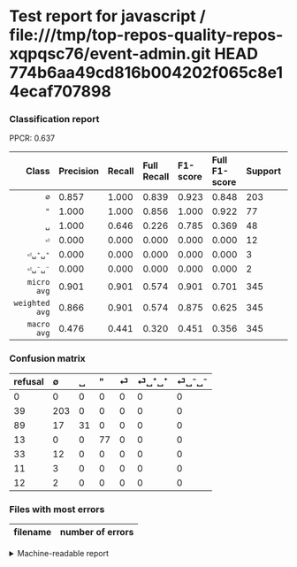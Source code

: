 # Test report for javascript / file:///tmp/top-repos-quality-repos-xqpqsc76/event-admin.git HEAD 774b6aa49cd816b004202f065c8e14ecaf707898

### Classification report

PPCR: 0.637

| Class | Precision | Recall | Full Recall | F1-score | Full F1-score | Support | Full Support | PPCR |
|------:|:----------|:-------|:------------|:---------|:---------|:--------|:-------------|:-----|
| `∅` | 0.857| 1.000| 0.839| 0.923| 0.848| 203| 242| 0.839 |
| `"` | 1.000| 1.000| 0.856| 1.000| 0.922| 77| 90| 0.856 |
| `␣` | 1.000| 0.646| 0.226| 0.785| 0.369| 48| 137| 0.350 |
| `⏎` | 0.000| 0.000| 0.000| 0.000| 0.000| 12| 45| 0.267 |
| `⏎␣⁺␣⁺` | 0.000| 0.000| 0.000| 0.000| 0.000| 3| 14| 0.214 |
| `⏎␣⁻␣⁻` | 0.000| 0.000| 0.000| 0.000| 0.000| 2| 14| 0.143 |
| `micro avg` | 0.901| 0.901| 0.574| 0.901| 0.701| 345| 542| 0.637 |
| `weighted avg` | 0.866| 0.901| 0.574| 0.875| 0.625| 345| 542| 0.637 |
| `macro avg` | 0.476| 0.441| 0.320| 0.451| 0.356| 345| 542| 0.637 |

### Confusion matrix

|refusal|  ∅| ␣| "| ⏎| ⏎␣⁺␣⁺| ⏎␣⁻␣⁻| 
|:---|:---|:---|:---|:---|:---|:---|
|0 |0 |0 |0 |0 |0 |0 |
|39 |203 |0 |0 |0 |0 |0 |
|89 |17 |31 |0 |0 |0 |0 |
|13 |0 |0 |77 |0 |0 |0 |
|33 |12 |0 |0 |0 |0 |0 |
|11 |3 |0 |0 |0 |0 |0 |
|12 |2 |0 |0 |0 |0 |0 |

### Files with most errors

| filename | number of errors|
|:----:|:-----|

<details>
    <summary>Machine-readable report</summary>
```json
{
  "cl_report": {"\"": {"f1-score": 1.0, "precision": 1.0, "recall": 1.0, "support": 77}, "macro avg": {"f1-score": 0.45125623321825853, "precision": 0.4760900140646976, "recall": 0.44097222222222227, "support": 345}, "micro avg": {"f1-score": 0.9014492753623189, "precision": 0.9014492753623189, "recall": 0.9014492753623189, "support": 345}, "weighted avg": {"f1-score": 0.8753174563466253, "precision": 0.866311991683483, "recall": 0.9014492753623189, "support": 345}, "\u2205": {"f1-score": 0.9227272727272727, "precision": 0.8565400843881856, "recall": 1.0, "support": 203}, "\u23ce": {"f1-score": 0.0, "precision": 0.0, "recall": 0.0, "support": 12}, "\u23ce\u2423\u207a\u2423\u207a": {"f1-score": 0.0, "precision": 0.0, "recall": 0.0, "support": 3}, "\u23ce\u2423\u207b\u2423\u207b": {"f1-score": 0.0, "precision": 0.0, "recall": 0.0, "support": 2}, "\u2423": {"f1-score": 0.7848101265822784, "precision": 1.0, "recall": 0.6458333333333334, "support": 48}},
  "cl_report_full": {"\"": {"f1-score": 0.9221556886227544, "precision": 1.0, "recall": 0.8555555555555555, "support": 90}, "macro avg": {"f1-score": 0.3564670787662174, "precision": 0.4760900140646976, "recall": 0.32011265050415677, "support": 542}, "micro avg": {"f1-score": 0.7012401352874859, "precision": 0.9014492753623189, "recall": 0.5738007380073801, "support": 542}, "weighted avg": {"f1-score": 0.6248570732433377, "precision": 0.8012595948744298, "recall": 0.5738007380073801, "support": 542}, "\u2205": {"f1-score": 0.8475991649269311, "precision": 0.8565400843881856, "recall": 0.8388429752066116, "support": 242}, "\u23ce": {"f1-score": 0.0, "precision": 0.0, "recall": 0.0, "support": 45}, "\u23ce\u2423\u207a\u2423\u207a": {"f1-score": 0.0, "precision": 0.0, "recall": 0.0, "support": 14}, "\u23ce\u2423\u207b\u2423\u207b": {"f1-score": 0.0, "precision": 0.0, "recall": 0.0, "support": 14}, "\u2423": {"f1-score": 0.369047619047619, "precision": 1.0, "recall": 0.22627737226277372, "support": 137}},
  "ppcr": 0.6365313653136532
}
```
</details>
